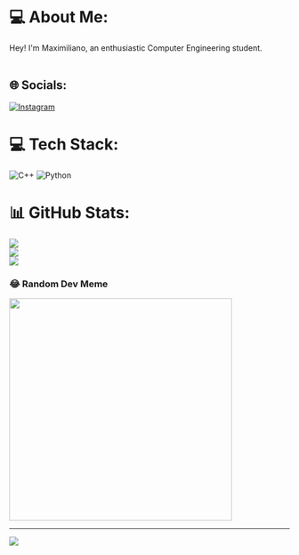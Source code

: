 # 💻 About Me:
Hey! I'm Maximiliano, an enthusiastic Computer Engineering student.<br><br>

## 🌐 Socials:
[![Instagram](https://img.shields.io/badge/Instagram-%23E4405F.svg?logo=Instagram&logoColor=white)](https://instagram.com/maxxee._) 

# 💻 Tech Stack:
![C++](https://img.shields.io/badge/c++-%2300599C.svg?style=flat&logo=c%2B%2B&logoColor=white) ![Python](https://img.shields.io/badge/python-3670A0?style=flat&logo=python&logoColor=ffdd54)
# 📊 GitHub Stats:
![](https://github-readme-stats.vercel.app/api?username=maxxee1&theme=blue-green&hide_border=false&include_all_commits=true&count_private=false)<br/>
![](https://github-readme-streak-stats.herokuapp.com/?user=maxxee1&theme=blue-green&hide_border=false)<br/>
![](https://github-readme-stats.vercel.app/api/top-langs/?username=maxxee1&theme=blue-green&hide_border=false&include_all_commits=true&count_private=false&layout=compact)

### 😂 Random Dev Meme
<img src='https://randommeme-five.vercel.app/' style="height: 400px;"/>

---
[![](https://visitcount.itsvg.in/api?id=maxxee1&icon=8&color=11)](https://visitcount.itsvg.in)

<!-- Proudly created with GPRM ( https://gprm.itsvg.in ) -->
